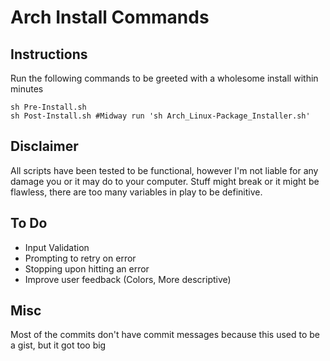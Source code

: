 Arch Install Commands
=====================

Instructions
------------
Run the following commands to be greeted with a wholesome install within minutes
```shell
sh Pre-Install.sh
sh Post-Install.sh #Midway run 'sh Arch_Linux-Package_Installer.sh'
```

Disclaimer
----------
All scripts have been tested to be functional, however I'm not liable for any damage you or it may do to your computer. Stuff might break or it might be flawless, there are too many variables in play to be definitive.

To Do
-----
- Input Validation
- Prompting to retry on error
- Stopping upon hitting an error
- Improve user feedback (Colors, More descriptive)

Misc
----
Most of the commits don't have commit messages because this used to be a gist, but it got too big

